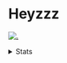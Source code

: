 # Heyzzz  

[![.](https://skillicons.dev/icons?i=js,ts,nextjs,nestjs,mongodb)](https://skillicons.dev)  

<details>
<summary>Stats</summary
<!--START_SECTION:waka-->

```txt
TypeScript   20 hrs 18 mins  ██████████████████████▓░░   90.34 %
JSON         1 hr 3 mins     █▒░░░░░░░░░░░░░░░░░░░░░░░   04.70 %
CSS          31 mins         ▓░░░░░░░░░░░░░░░░░░░░░░░░   02.35 %
TSConfig     20 mins         ▒░░░░░░░░░░░░░░░░░░░░░░░░   01.53 %
JavaScript   12 mins         ▒░░░░░░░░░░░░░░░░░░░░░░░░   00.94 %
```

<!--END_SECTION:waka-->
</details>
